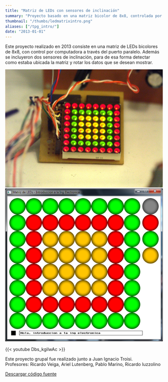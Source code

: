 ```yaml
---
title: "Matriz de LEDs con sensores de inclinación"
summary: "Proyecto basado en una matriz bicolor de 8x8, controlada por PC via el puerto paralelo. También incluimos dos sensores de orientación caseros, que permiten detectar el ángulo de la matriz."
thumbnail: "/thumbs/ledmatrixintro.png"
aliases: ["/tpg_intro/"]
date: "2013-01-01"
---
```


Este proyecto realizado en 2013 consiste en una matriz de LEDs bicolores de 8x8, con control por computadora a través del puerto paralelo. Además se incluyeron dos sensores de inclinación, para de esa forma detectar como estaba ubicada la matriz y rotar los datos que se desean mostrar.

![Matriz de LEDs en funcionamiento](/images/intromatriz.jpg)
![Programa de control para matriz de LEDs](/images/introprgm.png)

{{< youtube Dbs_kgilwAc >}}

Este proyecto grupal fue realizado junto a Juan Ignacio Troisi.\
Profesores: Ricardo Veiga, Ariel Lutenberg, Pablo Marino, Ricardo Iuzzolino

[Descargar código fuente](/downloads/matrizLedsIntro260613.zip)
